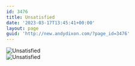 ```yaml
---
id: 3476
title: Unsatisfied
date: '2023-03-17T13:45:41+00:00'
layout: page
guid: 'http://new.andydixon.com/?page_id=3476'
---
```


![Unsatisfied](https://i0.wp.com/assets.g8x2.ldn.idrivee2-23.com/posters/Unsatisfied%2001.jpg?w=1200&ssl=1 "Unsatisfied")  
![Unsatisfied](https://i0.wp.com/assets.g8x2.ldn.idrivee2-23.com/posters/Unsatisfied%2002.jpg?w=1200&ssl=1 "Unsatisfied")